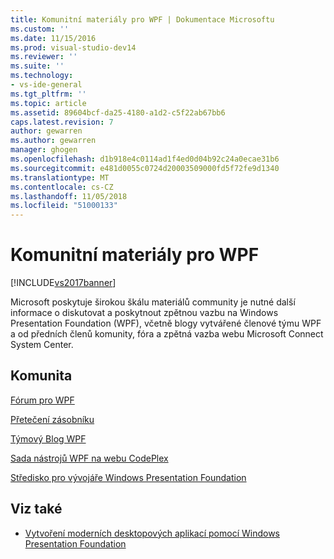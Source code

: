 ```yaml
---
title: Komunitní materiály pro WPF | Dokumentace Microsoftu
ms.custom: ''
ms.date: 11/15/2016
ms.prod: visual-studio-dev14
ms.reviewer: ''
ms.suite: ''
ms.technology:
- vs-ide-general
ms.tgt_pltfrm: ''
ms.topic: article
ms.assetid: 89604bcf-da25-4180-a1d2-c5f22ab67bb6
caps.latest.revision: 7
author: gewarren
ms.author: gewarren
manager: ghogen
ms.openlocfilehash: d1b918e4c0114ad1f4ed0d04b92c24a0ecae31b6
ms.sourcegitcommit: e481d0055c0724d20003509000fd5f72fe9d1340
ms.translationtype: MT
ms.contentlocale: cs-CZ
ms.lasthandoff: 11/05/2018
ms.locfileid: "51000133"
---
```

# <a name="wpf-community-resources"></a>Komunitní materiály pro WPF
[!INCLUDE[vs2017banner](../includes/vs2017banner.md)]

Microsoft poskytuje širokou škálu materiálů community je nutné další informace o diskutovat a poskytnout zpětnou vazbu na Windows Presentation Foundation (WPF), včetně blogy vytvářené členové týmu WPF a od předních členů komunity, fóra a zpětná vazba webu Microsoft Connect System Center.

## <a name="community"></a>Komunita
 [Fórum pro WPF](http://go.microsoft.com/fwlink/?LinkId=187440)

 [Přetečení zásobníku](http://stackoverflow.com/questions/tagged/wpf)

 [Týmový Blog WPF](http://blogs.msdn.com/b/wpf/)

 [Sada nástrojů WPF na webu CodePlex](http://wpf.codeplex.com/)

 [Středisko pro vývojáře Windows Presentation Foundation](https://www.visualstudio.com/features/wpf-vs)

## <a name="see-also"></a>Viz také

- [Vytvoření moderních desktopových aplikací pomocí Windows Presentation Foundation](../designers/create-modern-desktop-applications-with-windows-presentation-foundation.md)